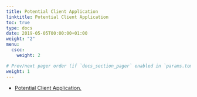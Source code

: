 ```yaml
---
title: Potential Client Application
linktitle: Potential Client Application
toc: true
type: docs
date: 2019-05-05T00:00:00+01:00
weight: "2"
menu:
  cscc:
    weight: 2

# Prev/next pager order (if `docs_section_pager` enabled in `params.toml`)
weight: 1
---
```

*   [Potential Client Application.](https://drive.google.com/open?id=1p4zqRJVi2-kSEpFQ8jO-F0z6TvZg78iz)